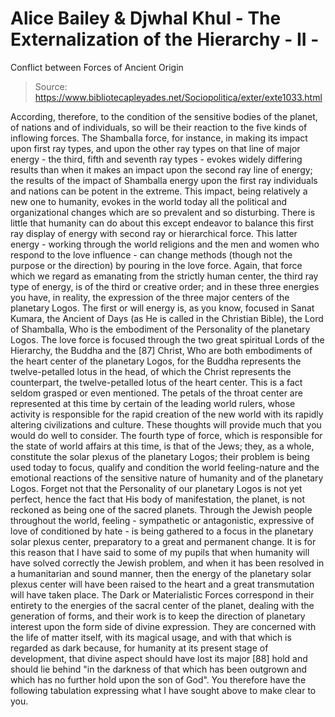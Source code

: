 # Alice Bailey & Djwhal Khul - The Externalization of the Hierarchy - II -
Conflict between Forces of Ancient Origin

> Source: https://www.bibliotecapleyades.net/Sociopolitica/exter/exte1033.html

According, therefore, to the condition of the sensitive bodies of the planet, of nations and of individuals, so will be their reaction to the five kinds of inflowing forces. The Shamballa force, for instance, in making its impact upon first ray types, and upon the other ray types on that line of major energy - the third, fifth and seventh ray types - evokes widely differing results than when it makes an impact upon the second ray line of energy; the results of the impact of Shamballa energy upon the first ray individuals and nations can be potent in the extreme. This impact, being relatively a new one to humanity, evokes in the world today all the political and organizational changes which are so prevalent and so disturbing. There is little that humanity can do about this except endeavor to balance this first ray display of energy with second ray or hierarchical force. This latter energy - working through the world religions and the men and women who respond to the love influence - can change methods (though not the purpose or the direction) by pouring in the love force.
Again, that force which we regard as emanating from the strictly human center, the third ray type of energy, is of the third or creative order; and in these three energies you have, in reality, the expression of the three major centers of the planetary Logos. The first or will energy is, as you know, focused in Sanat Kumara, the Ancient of Days (as He is called in the Christian Bible), the Lord of Shamballa, Who is the embodiment of the Personality of the planetary Logos. The love force is focused through the two great spiritual Lords of the Hierarchy, the Buddha and the [87] Christ, Who are both embodiments of the heart center of the planetary Logos, for the Buddha represents the twelve-petalled lotus in the head, of which the Christ represents the counterpart, the twelve-petalled lotus of the heart center. This is a fact seldom grasped or even mentioned. The petals of the throat center are represented at this time by certain of the leading world rulers, whose activity is responsible for the rapid creation of the new world with its rapidly altering civilizations and culture. These thoughts will provide much that you would do well to consider.
The fourth type of force, which is responsible for the state of world affairs at this time, is that of the Jews; they, as a whole, constitute the solar plexus of the planetary Logos; their problem is being used today to focus, qualify and condition the world feeling-nature and the emotional reactions of the sensitive nature of humanity and of the planetary Logos. Forget not that the Personality of our planetary Logos is not yet perfect, hence the fact that His body of manifestation, the planet, is not reckoned as being one of the sacred planets. Through the Jewish people throughout the world, feeling - sympathetic or antagonistic, expressive of love of conditioned by hate - is being gathered to a focus in the planetary solar plexus center, preparatory to a great and permanent change. It is for this reason that I have said to some of my pupils that when humanity will have solved correctly the Jewish problem, and when it has been resolved in a humanitarian and sound manner, then the energy of the planetary solar plexus center will have been raised to the heart and a great transmutation will have taken place.
The Dark or Materialistic Forces correspond in their entirety to the energies of the sacral center of the planet, dealing with the generation of forms, and their work is to keep the direction of planetary interest upon the form side of divine expression. They are concerned with the life of matter itself, with its magical usage, and with that which is regarded as dark because, for humanity at its present stage of development, that divine aspect should have lost its major [88] hold and should lie behind "in the darkness of that which has been outgrown and which has no further hold upon the son of God". You therefore have the following tabulation expressing what I have sought above to make clear to you.
